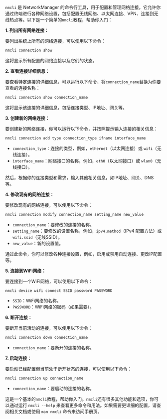 <!--
 Copyright (C) 2023 wwhai

 This program is free software: you can redistribute it and/or modify
 it under the terms of the GNU Affero General Public License as
 published by the Free Software Foundation, either version 3 of the
 License, or (at your option) any later version.

 This program is distributed in the hope that it will be useful,
 but WITHOUT ANY WARRANTY; without even the implied warranty of
 MERCHANTABILITY or FITNESS FOR A PARTICULAR PURPOSE.  See the
 GNU Affero General Public License for more details.

 You should have received a copy of the GNU Affero General Public License
 along with this program.  If not, see <http://www.gnu.org/licenses/>.
-->

`nmcli` 是 NetworkManager 的命令行工具，用于配置和管理网络连接。它允许你通过终端进行各种网络设置，包括配置无线网络、以太网连接、VPN、连接到无线热点等。以下是一个简单的`nmcli`教程，帮助你入门：

**1. 列出所有网络连接：**

要列出系统上所有的网络连接，可以使用以下命令：

```bash
nmcli connection show
```

这将显示所有配置的网络连接以及它们的状态。

**2. 查看连接详细信息：**

要查看特定连接的详细信息，可以运行以下命令，将`connection_name`替换为你要查看的连接名称：

```bash
nmcli connection show connection_name
```

这将显示该连接的详细信息，包括连接类型、IP地址、网关等。

**3. 创建新的网络连接：**

要创建新的网络连接，你可以运行以下命令，并按照提示输入连接的相关信息：

```bash
nmcli connection add type connection_type ifname interface_name
```

- `connection_type`：连接的类型，例如，`ethernet`（以太网连接）或 `wifi`（无线连接）。
- `interface_name`：网络接口的名称，例如，`eth0`（以太网接口）或 `wlan0`（无线接口）。

然后，根据你的连接类型和需求，输入其他相关信息，如IP地址、网关、DNS等。

**4. 修改现有的网络连接：**

要修改现有的网络连接，可以使用以下命令：

```bash
nmcli connection modify connection_name setting_name new_value
```

- `connection_name`：要修改的连接的名称。
- `setting_name`：要修改的设置名称，例如，`ipv4.method`（IPv4 配置方法）或 `wifi.ssid`（无线SSID）。
- `new_value`：新的设置值。

通过此命令，你可以修改各种连接设置，例如，启用或禁用自动连接、更改IP配置等。

**5. 连接到WiFi网络：**

要连接到一个WiFi网络，可以使用以下命令：

```bash
nmcli device wifi connect SSID password PASSWORD
```

- `SSID`：WiFi网络的名称。
- `PASSWORD`：WiFi网络的密码（如果需要）。

**6. 断开连接：**

要断开当前活动的连接，可以使用以下命令：

```bash
nmcli connection down connection_name
```

- `connection_name`：要断开的连接的名称。

**7. 启动连接：**

要启动已经配置但当前处于断开状态的连接，可以使用以下命令：

```bash
nmcli connection up connection_name
```

- `connection_name`：要启动的连接的名称。

这是一个基本的`nmcli`教程，帮助你入门。`nmcli`还有很多其他功能和选项，你可以通过运行 `nmcli --help` 来查看更多命令和用法。如果需要更详细的配置，请查阅相关文档或使用 `man nmcli` 命令来访问手册页。